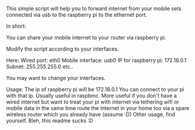 This simple script will help you to forward internet from your mobile sets connected via usb to the raspberry pi to the ethernet port.

In short:

You can share your mobile internet to your router via raspberry pi.

Modify the script according to your interfaces.

Here:
Wired port: eth0
Mobile interface: usb0
IP for raspberry pi: 172.18.0.1
Subnet: 255.255.255.0 etc..

You may want to change your interfaces.


Usage:
The ip of raspberry pi will be 172.18.0.1
You can connect to your pi with that ip.
Usually useful in raspbmc.
More useful if you don't have a wired internet but want to treat your pi with internet via tethering wifi or mobile data in the same time route the internet in your home too via a spare wireless router which you already have (assume :D)
Other usage, find yourself.
Bleh, this readme sucks :D
